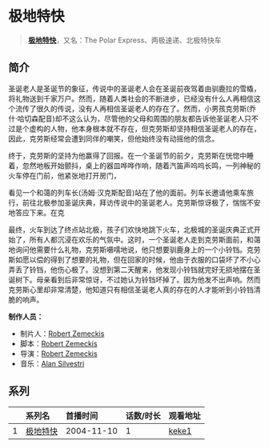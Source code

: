 # 极地特快


> <u>**[极地特快](https://bgm.tv/subject/39270)**</u>，又名：The Polar Express、两极速递、北极特快车

## 简介

圣诞老人是圣诞节的象征，传说中的圣诞老人会在圣诞前夜驾着由驯鹿拉的雪橇，将礼物送到千家万户。然而，随着人类社会的不断进步，已经没有什么人再相信这个流传了很久的传说，没有人再相信圣诞老人的存在了。然而，小男孩克劳斯(乔什·哈切森配音)却不这么认为，尽管他的父母和周围的朋友都告诉他圣诞老人只不过是个虚构的人物，他本身根本就不存在，但克劳斯却坚持相信圣诞老人的存在，因此，克劳斯经常会遭到同伴的嘲笑，但他始终没有动摇他的信念。

终于，克劳斯的坚持为他赢得了回报。在一个圣诞节的前夕，克劳斯在恍惚中睡着，忽然地板开始颤抖，桌上的器皿哗哗作响，随着汽笛声呜呜长鸣，一列神秘的火车停在门前，他紧张地打开房门，

看见一个和蔼的列车长(汤姆·汉克斯配音)站在了他的面前。列车长邀请他乘车旅行，前往北极参加圣诞庆典，拜访传说中的圣诞老人。克劳斯惊讶极了，惴惴不安地答应下来。在克

最终，火车到达了终点站北极，孩子们欢快地跳下火车，北极城的圣诞庆典正式开始了，所有人都沉浸在欢乐的气氛中。这时，一个圣诞老人走到克劳斯面前，和蔼地询问他需要什么礼物，克劳斯嗫嚅地说，他只想要驯鹿身上的一个小铃铛。克劳斯如愿以偿的得到了想要的礼物，但在回家的时候，他由于衣服的口袋坏了不小心弄丢了铃铛，他伤心极了。没想到第二天醒来，他发现小铃铛就完好无损地摆在圣诞树下。母亲看到后非常惊讶，不过她认为铃铛坏掉了。因为他发不出声响。然而克劳斯心里却非常清楚，他知道只有相信圣诞老人真的存在的人才能听到小铃铛清脆的响声。

**制作人员：**
- 制片人：[Robert Zemeckis](https://bgm.tv/person/63127)
- 脚本：[Robert Zemeckis](https://bgm.tv/person/63127)
- 导演：[Robert Zemeckis](https://bgm.tv/person/63127)
- 音乐：[Alan Silvestri](https://bgm.tv/person/57820)



## 系列

|     | 系列名  | 首播时间       | 话数/时长 | 观看地址                                                   |
| :-- | :--- | :--------- | :---- | :----------------------------------------------------- |
| 1   |[极地特快](https://bgm.tv/subject/39270)| 2004-11-10 | 1     | [keke1](https://www.keke1.app/play/176643-4-5047.html) |



